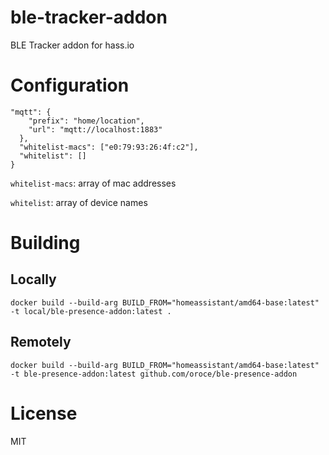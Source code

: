 ble-tracker-addon
=====

BLE Tracker addon for hass.io

# Configuration

```
"mqtt": {
    "prefix": "home/location",
    "url": "mqtt://localhost:1883"
  },
  "whitelist-macs": ["e0:79:93:26:4f:c2"],
  "whitelist": []
}
```

`whitelist-macs`: array of mac addresses

`whitelist`: array of device names


# Building

## Locally

`docker build --build-arg BUILD_FROM="homeassistant/amd64-base:latest" -t local/ble-presence-addon:latest .`

## Remotely

`docker build --build-arg BUILD_FROM="homeassistant/amd64-base:latest" -t ble-presence-addon:latest github.com/oroce/ble-presence-addon`

# License

MIT